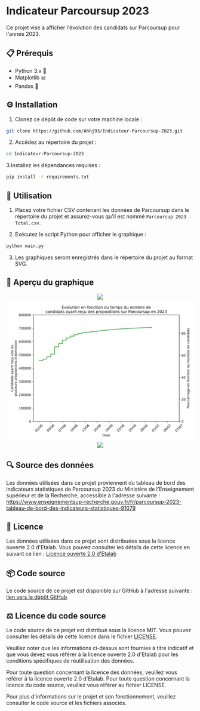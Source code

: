 # Indicateur Parcoursup 2023
Ce projet vise à afficher l'évolution des candidats sur Parcoursup pour l'année 2023.

## 📋 Prérequis
* Python 3.x 🐍
* Matplotlib 📊
* Pandas 🐼

## ⚙️ Installation
1. Clonez ce dépôt de code sur votre machine locale :
```bash
git clone https://github.com/Ahhj93/Indicateur-Parcoursup-2023.git
````

2. Accédez au répertoire du projet :
```bash
cd Indicateur-Parcoursup-2023
```

3.Installez les dépendances requises :

```bash
pip install -r requirements.txt
```

## 🚀 Utilisation
1. Placez votre fichier CSV contenant les données de Parcoursup dans le répertoire du projet et assurez-vous qu'il est nommé `Parcoursup 2023 - Total.csv`.

2. Exécutez le script Python pour afficher le graphique :
```bash
python main.py
```

3. Les graphiques seront enregistrés dans le répertoire du projet au format SVG.

## 👀 Aperçu du graphique
<p align="center">
  <img width="500" src="https://raw.githubusercontent.com/Ahhj93/Indicateur-Parcoursup-2023/main/%C3%89volution%20en%20fonction%20du%20temps%20du%20nombre%20de%20candidats%20sans%20affectation%20sur%20Parcoursup%20en%202023.svg">
  <img width="500" src="https://raw.githubusercontent.com/Ahhj93/Indicateur-Parcoursup-2023/main/%C3%89volution%20en%20fonction%20du%20temps%20du%20nombre%20de%20candidats%20ayant%20re%C3%A7u%20des%20propositions%20sur%20Parcoursup%20en%202023.svg">
  <img width="500" src="https://raw.githubusercontent.com/Ahhj93/Indicateur-Parcoursup-2023/main/%C3%89volution%20en%20fonction%20du%20temps%20du%20statut%20des%20candidats%20sur%20Parcoursup%20en%202023.svg">
</p>

## 🔍 Source des données
Les données utilisées dans ce projet proviennent du tableau de bord des indicateurs statistiques de Parcoursup 2023 du Ministère de l’Enseignement supérieur et de la Recherche, accessible à l'adresse suivante : https://www.enseignementsup-recherche.gouv.fr/fr/parcoursup-2023-tableau-de-bord-des-indicateurs-statistiques-91079

## 📄 Licence
Les données utilisées dans ce projet sont distribuées sous la licence ouverte 2.0 d'Etalab. Vous pouvez consulter les détails de cette licence en suivant ce lien : [Licence ouverte 2.0 d'Etalab](https://github.com/etalab/licence-ouverte/blob/master/LO.md)

## 📦 Code source
Le code source de ce projet est disponible sur GitHub à l'adresse suivante : [lien vers le dépôt GitHub](https://github.com/Ahhj93/Indicateur-Parcoursup-2023)

## ⚖️ Licence du code source
Le code source de ce projet est distribué sous la licence MIT. Vous pouvez consulter les détails de cette licence dans le fichier [LICENSE](https://github.com/Ahhj93/Indicateur-Parcoursup-2023/blob/main/LICENSE).

Veuillez noter que les informations ci-dessus sont fournies à titre indicatif et que vous devez vous référer à la licence ouverte 2.0 d'Etalab pour les conditions spécifiques de réutilisation des données.

Pour toute question concernant la licence des données, veuillez vous référer à la licence ouverte 2.0 d'Etalab. Pour toute question concernant la licence du code source, veuillez vous référer au fichier LICENSE.

Pour plus d'informations sur le projet et son fonctionnement, veuillez consulter le code source et les fichiers associés.
